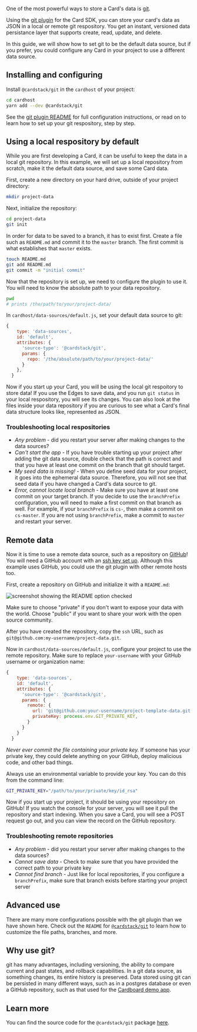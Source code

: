 One of the most powerful ways to store a Card's data is [git](https://git-scm.com/).

Using the [git plugin](https://github.com/cardstack/cardstack/tree/master/packages/git) for the Card SDK, you can store your card's data as JSON in a local or remote git respository.
You get an instant, versioned data persistance layer that supports create, read, update, and delete.

In this guide, we will show how to set git to be the default data source, but if you prefer, you could configure any Card in your project to use a different data source.

## Installing and configuring

Install `@cardstack/git` in the `cardhost` of your project:

```sh
cd cardhost
yarn add --dev @cardstack/git
```

See the [git plugin README](https://github.com/cardstack/cardstack/tree/master/packages/git) for full configuration instructions, or read on to learn how to set up your git respository, step by step.

## Using a local respository by default

While you are first developing a Card, it can be useful to keep the data in a local git repository. In this example, we will set up a local repository from scratch, make it the default data source, and save some Card data.

First, create a new directory on your hard drive, outside of your project directory:

```bash
mkdir project-data
```

Next, initialize the repository:

```bash
cd project-data
git init
```

In order for data to be saved to a branch, it has to exist first.
Create a file such as `README.md` and commit it to the `master` branch.
The first commit is what establishes that `master` exists.

```bash
touch README.md
git add README.md
git commit -m "initial commit"
```

Now that the repository is set up, we need to configure the plugin to
use it. You will need to know the absolute path to your data repository.

```bash
pwd
# prints /the/path/to/your/project-data/
```

In `cardhost/data-sources/default.js`, set your default data source to git:

```javascript
{
    type: 'data-sources',
    id: 'default',
    attributes: {
      'source-type': '@cardstack/git',
      params: {
        repo: '/the/absolute/path/to/your/project-data/'
      }
    },
  }
```

Now if you start up your Card, you will be using the local git respoitory to store data! If you use the Edges to save data, and you run `git status` in your local respository, you will see its changes. You can also look at the files inside your data repository if you are curious to see what a Card's final data structure looks like, represented as JSON.

### Troubleshooting local respositories

- *Any problem* - did you restart your server after making changes to the data sources?
- *Can't start the app* - If you have trouble starting up your project after adding the git data source, double check that the path is correct and that you have at least one commit on the branch that git should target.
- *My seed data is missing!* - When you define seed data for your project, it goes into the ephemeral data source. Therefore, you will not see that seed data if you have changed a Card's data source to git.
- *Error, cannot locate local branch* - Make sure you have at least one commit on your target branch. If you decide to use the `branchPrefix` configuration, you will need to make a first commit on that branch as well. For example, if your `branchPrefix` is `cs-`, then make a commit on `cs-master`. If you are not using `branchPrefix`, make a commit to `master` and restart your server.

## Remote data

Now it is time to use a remote data source, such as a repository on [GitHub](https://github.com)! You will need a GitHub account with an [ssh key set up](https://help.github.com/en/articles/generating-a-new-ssh-key-and-adding-it-to-the-ssh-agent). Although this example uses GitHub, you could use the git plugin with other remote hosts too.

First, create a repository on GitHub and initialize it with a `README.md`:

![screenshot showing the README option checked](/images/github-create-repo.png)

Make sure to choose "private" if you don't want to expose your data with the world. Choose "public" if you want to share your work with the open source community.

After you have created the repository, copy the `ssh` URL, such as `git@github.com:my-username/project-data.git`.

Now in `cardhost/data-sources/default.js`, configure your project to use the remote repository. Make sure to replace `your-username` with your GitHub username or organization name:

```javascript
{
    type: 'data-sources',
    id: 'default',
    attributes: {
      'source-type': '@cardstack/git',
      params: {
        remote: {
          url: 'git@github.com:your-username/project-template-data.git',
          privateKey: process.env.GIT_PRIVATE_KEY,
        }
      }
    }
  }
```

*Never ever commit the file containing your private key.* If someone has your private key, they could delete anything on your GitHub, deploy malicious code, and other bad things.

Always use an environmental variable to provide your key. You can do this from the command line:

```bash
GIT_PRIVATE_KEY="/path/to/your/private/key/id_rsa"
```

Now if you start up your project, it should be using your repository on GitHub!
If you watch the console for your server, you will see it pull the repository and start indexing. When you save a Card, you will see a POST request go out, and you can view the record on the GitHub repository.

### Troubleshooting remote repositories

- *Any problem* - did you restart your server after making changes to the data sources?
- *Cannot save data* - Check to make sure that you have provided the correct path to your private key
- *Cannot find branch* - Just like for local repositories, if you configure a `branchPrefix`, make sure that branch exists before starting your project server

## Advanced use

There are many more configurations possible with the git plugin than we have shown here. Check out the `README` for [`@cardstack/git`](https://github.com/cardstack/cardstack/tree/master/packages/git) to learn how to customize the file paths, branches, and more.

## Why use git?

git has many advantages, including versioning, the ability to compare current and past states, and rollback capabilities.
In a git data source, as something changes, its entire history is preserved.
Data stored using git can be persisted in many different ways, such as in a postgres database or even a GitHub repository, such as that used for the [Cardboard demo app](https://github.com/cardstack/cardboard-data).

## Learn more

You can find the source code for the `@cardstack/git` package [here](https://github.com/cardstack/cardstack/tree/master/packages/git).
